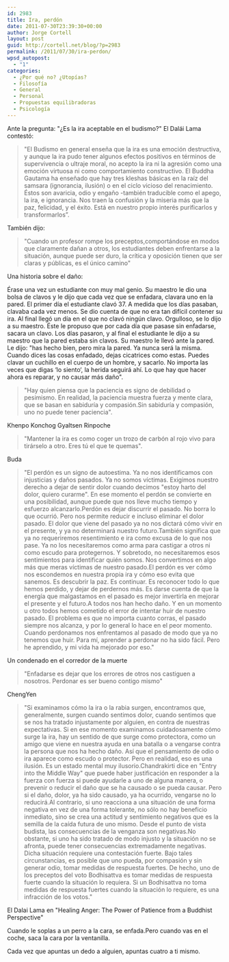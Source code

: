 ```yaml
---
id: 2983
title: Ira, perdón
date: 2011-07-30T23:39:30+00:00
author: Jorge Cortell
layout: post
guid: http://cortell.net/blog/?p=2983
permalink: /2011/07/30/ira-perdon/
wpsd_autopost:
  - "1"
categories:
  - ¿Por qué no? ¿Utopías?
  - Filosofí­a
  - General
  - Personal
  - Propuestas equilibradoras
  - Psicología
---
```

Ante la pregunta: "¿Es la ira aceptable en el budismo?" El Dalái Lama contestó:

> "El Budismo en general enseña que la ira es una emoción destructiva, y aunque la ira pudo tener algunos efectos positivos en términos de supervivencia o ultraje moral, no acepto la ira ni la agresión como una emoción virtuosa ni como comportamiento constructivo. El Buddha Gautama ha enseñado que hay tres kleshas básicas en la raíz del samsara (ignorancia, ilusión) o en el ciclo vicioso del renacimiento. Éstos son avaricia, odio y engaño -también traducible como el apego, la ira, e ignorancia. Nos traen la confusión y la miseria más que la paz, felicidad, y el éxito. Está en nuestro propio interés purificarlos y transformarlos”.

También dijo:

> "Cuando un profesor rompe los preceptos,comportándose en modos que claramente dañan a otros, los estudiantes deben enfrentarse a la situación, aunque puede ser duro, la crítica y oposición tienen que ser claras y públicas, es el único camino"

Una historia sobre el daño:

Érase una vez un estudiante con muy mal genio. Su maestro le dio una bolsa de clavos y le dijo que cada vez que se enfadara, clavara uno en la pared. El primer día el estudiante clavó 37. A medida que los días pasaban, clavaba cada vez menos. Se dio cuenta de que no era tan difícil contener su ira. Al final llegó un día en el que no clavó ningún clavo. Orgulloso, se lo dijo a su maestro. Éste le propuso que por cada día que pasase sin enfadarse, sacara un clavo. Los días pasaron, y al final el estudiante le dijo a su maestro que la pared estaba sin clavos. Su maestro le llevó ante la pared. Le dijo: "has hecho bien, pero mira la pared. Ya nunca será la misma. Cuando dices las cosas enfadado, dejas cicatrices como estas. Puedes clavar un cuchillo en el cuerpo de un hombre, y sacarlo. No importa las veces que digas ‘lo siento‘, la herida seguirá ahí. Lo que hay que hacer ahora es reparar, y no causar más daño".

> "Hay quien piensa que la paciencia es signo de debilidad o pesimismo. En realidad, la paciencia muestra fuerza y mente clara, que se basan en sabiduría y compasión.Sin sabiduría y compasión, uno no puede tener paciencia".

Khenpo Konchog Gyaltsen Rinpoche

> "Mantener la ira es como coger un trozo de carbón al rojo vivo para tirárselo a otro. Eres tú el que te quemas".

Buda

> "El perdón es un signo de autoestima. Ya no nos identificamos con injusticias y daños pasados. Ya no somos víctimas. Exigimos nuestro derecho a dejar de sentir dolor cuando decimos "estoy harto del dolor, quiero curarme". En ese momento el perdón se convierte en una posibilidad, aunque puede que nos lleve mucho tiempo y esfuerzo alcanzarlo.Perdón es dejar discurrir el pasado. No borra lo que ocurrió. Pero nos permite reducir e incluso eliminar el dolor pasado. El dolor que viene del pasado ya no nos dictará cómo vivir en el presente, y ya no determinará nuestro futuro.También significa que ya no requeriremos resentimiento e ira como excusa de lo que nos pase. Ya no los necesitaremos como arma para castigar a otros ni como escudo para protegernos. Y sobretodo, no necesitaremos esos sentimientos para identificar quién somos. Nos convertimos en algo más que meras víctimas de nuestro pasado.El perdón es ver cómo nos escondemos en nuestra propia ira y cómo eso evita que sanemos. Es descubrir la paz. Es continuar. Es reconocer todo lo que hemos perdido, y dejar de perdernos más. Es darse cuenta de que la energía que malgastamos en el pasado es mejor invertirla en mejorar el presente y el futuro.A todos nos han hecho daño. Y en un momento u otro todos hemos cometido el error de intentar huir de nuestro pasado. El problema es que no importa cuanto corras, el pasado siempre nos alcanza, y por lo general lo hace en el peor momento. Cuando perdonamos nos enfrentamos al pasado de modo que ya no tenemos que huir. Para mí, aprender a perdonar no ha sido fácil. Pero he aprendido, y mi vida ha mejorado por eso."

Un condenado en el corredor de la muerte

> "Enfadarse es dejar que los errores de otros nos castiguen a nosotros. Perdonar es ser bueno contigo mismo"

ChengYen

> "Si examinamos cómo la ira o la rabia surgen, encontramos que, generalmente, surgen cuando sentimos dolor, cuando sentimos que se nos ha tratado injustamente por alguien, en contra de nuestras expectativas. Si en ese momento examinamos cuidadosamente cómo surge la ira, hay un sentido de que surge como protectora, como un amigo que viene en nuestra ayuda en una batalla o a vengarse contra la persona que nos ha hecho daño. Así que el pensamiento de odio o ira aparece como escudo o protector. Pero en realidad, eso es una ilusión. Es un estado mental muy ilusorio.Chandrakirti dice en "Entry into the Middle Way" que puede haber justificación en responder a la fuerza con fuerza si puede ayudarle a uno de alguna manera, o prevenir o reducir el daño que se ha causado o se pueda causar. Pero si el daño, dolor, ya ha sido causado, ya ha ocurrido, vengarse no lo reducirá.Al contrario, si uno reacciona a una situación de una forma negativa en vez de una forma tolerante, no sólo no hay beneficio inmediato, sino se crea una actitud y sentimiento negativos que es la semilla de la caída futura de uno mismo. Desde el punto de vista budista, las consecuencias de la venganza son negativas.No obstante, si uno ha sido tratado de modo injusto y la situación no se afronta, puede tener consecuencias extremadamente negativas. Dicha situación requiere una contestación fuerte. Bajo tales circunstancias, es posible que uno pueda, por compasión y sin generar odio, tomar medidas de respuesta fuertes. De hecho, uno de los preceptos del voto Bodhisattva es tomar medidas de respuesta fuerte cuando la situación lo requiera. Si un Bodhisattva no toma medidas de respuesta fuertes cuando la situación lo requiere, es una infracción de los votos."

El Dalai Lama en "Healing Anger: The Power of Patience from a Buddhist Perspective"

Cuando le soplas a un perro a la cara, se enfada.Pero cuando vas en el coche, saca la cara por la ventanilla.

Cada vez que apuntas un dedo a alguien, apuntas cuatro a ti mismo.